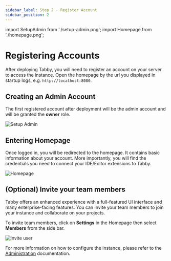 ```yaml
---
sidebar_label: Step 2 - Register Account
sidebar_position: 2
---
```


import SetupAdmin from './setup-admin.png';
import Homepage from './homepage.png';

# Registering Accounts

After deploying Tabby, you will need to register an account on your server to access the instance.
Open the homepage by the url you displayed in startup logs, e.g. `http://localhost:8080`.

## Creating an Admin Account

The first registered account after deployment will be the admin account and will be granted the **owner** role.

<img src={SetupAdmin} width={600} alt="Setup Admin" />

## Entering Homepage

Once logged in, you will be redirected to the homepage. It contains basic information about your account. More importantly, you will find the credentials you need to connect your IDE/Editor extensions to Tabby.

![Homepage](homepage.png)

## (Optional) Invite your team members

Tabby offers an enhanced experience with a full-featured UI interface and many enterprise-facing features. You can invite your team members to join your instance and collaborate on your projects.

To invite team members, click on **Settings** in the Homepage then select **Members** from the side bar.

![Invite user](invite-user.png)

For more information on how to configure the instance, please refer to the [Administration](/docs/administration/upgrade) documentation.
